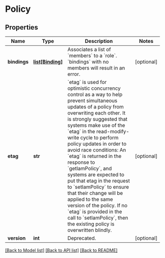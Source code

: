 # Policy

## Properties
Name | Type | Description | Notes
------------ | ------------- | ------------- | -------------
**bindings** | [**list[Binding]**](Binding.md) | Associates a list of &#x60;members&#x60; to a &#x60;role&#x60;. &#x60;bindings&#x60; with no members will result in an error. | [optional] 
**etag** | **str** | &#x60;etag&#x60; is used for optimistic concurrency control as a way to help prevent simultaneous updates of a policy from overwriting each other. It is strongly suggested that systems make use of the &#x60;etag&#x60; in the read-modify-write cycle to perform policy updates in order to avoid race conditions: An &#x60;etag&#x60; is returned in the response to &#x60;getIamPolicy&#x60;, and systems are expected to put that etag in the request to &#x60;setIamPolicy&#x60; to ensure that their change will be applied to the same version of the policy.  If no &#x60;etag&#x60; is provided in the call to &#x60;setIamPolicy&#x60;, then the existing policy is overwritten blindly. | [optional] 
**version** | **int** | Deprecated. | [optional] 

[[Back to Model list]](../README.md#documentation-for-models) [[Back to API list]](../README.md#documentation-for-api-endpoints) [[Back to README]](../README.md)


